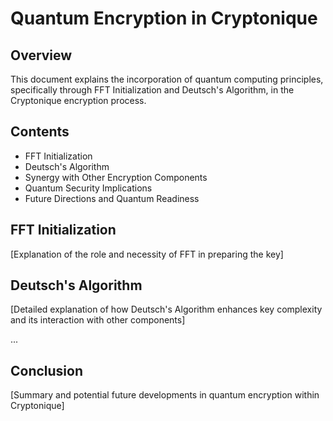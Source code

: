 # Quantum Encryption in Cryptonique

## Overview
This document explains the incorporation of quantum computing principles, specifically through FFT Initialization and Deutsch's Algorithm, in the Cryptonique encryption process.

## Contents
- FFT Initialization
- Deutsch's Algorithm
- Synergy with Other Encryption Components
- Quantum Security Implications
- Future Directions and Quantum Readiness

## FFT Initialization
[Explanation of the role and necessity of FFT in preparing the key]

## Deutsch's Algorithm
[Detailed explanation of how Deutsch's Algorithm enhances key complexity and its interaction with other components]

...

## Conclusion
[Summary and potential future developments in quantum encryption within Cryptonique]
